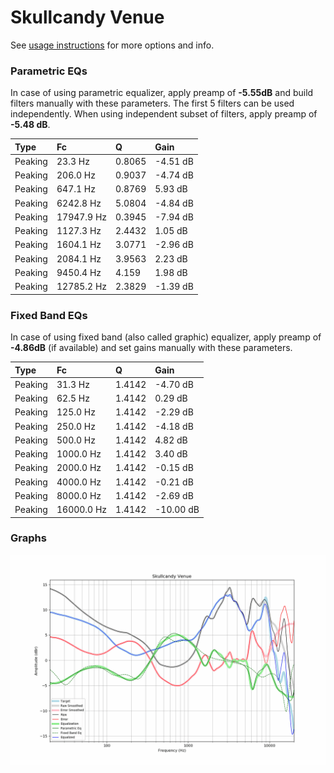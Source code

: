 # Skullcandy Venue
See [usage instructions](https://github.com/jaakkopasanen/AutoEq#usage) for more options and info.

### Parametric EQs
In case of using parametric equalizer, apply preamp of **-5.55dB** and build filters manually
with these parameters. The first 5 filters can be used independently.
When using independent subset of filters, apply preamp of **-5.48 dB**.

| Type    | Fc         |      Q | Gain     |
|:--------|:-----------|:-------|:---------|
| Peaking | 23.3 Hz    | 0.8065 | -4.51 dB |
| Peaking | 206.0 Hz   | 0.9037 | -4.74 dB |
| Peaking | 647.1 Hz   | 0.8769 | 5.93 dB  |
| Peaking | 6242.8 Hz  | 5.0804 | -4.84 dB |
| Peaking | 17947.9 Hz | 0.3945 | -7.94 dB |
| Peaking | 1127.3 Hz  | 2.4432 | 1.05 dB  |
| Peaking | 1604.1 Hz  | 3.0771 | -2.96 dB |
| Peaking | 2084.1 Hz  | 3.9563 | 2.23 dB  |
| Peaking | 9450.4 Hz  | 4.159  | 1.98 dB  |
| Peaking | 12785.2 Hz | 2.3829 | -1.39 dB |

### Fixed Band EQs
In case of using fixed band (also called graphic) equalizer, apply preamp of **-4.86dB**
(if available) and set gains manually with these parameters.

| Type    | Fc         |      Q | Gain      |
|:--------|:-----------|:-------|:----------|
| Peaking | 31.3 Hz    | 1.4142 | -4.70 dB  |
| Peaking | 62.5 Hz    | 1.4142 | 0.29 dB   |
| Peaking | 125.0 Hz   | 1.4142 | -2.29 dB  |
| Peaking | 250.0 Hz   | 1.4142 | -4.18 dB  |
| Peaking | 500.0 Hz   | 1.4142 | 4.82 dB   |
| Peaking | 1000.0 Hz  | 1.4142 | 3.40 dB   |
| Peaking | 2000.0 Hz  | 1.4142 | -0.15 dB  |
| Peaking | 4000.0 Hz  | 1.4142 | -0.21 dB  |
| Peaking | 8000.0 Hz  | 1.4142 | -2.69 dB  |
| Peaking | 16000.0 Hz | 1.4142 | -10.00 dB |

### Graphs
![](./Skullcandy%20Venue.png)